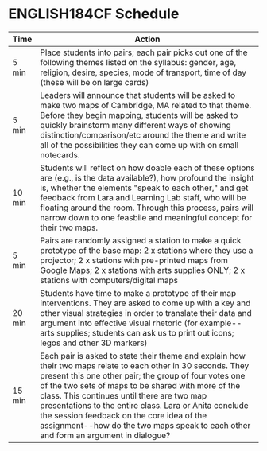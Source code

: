 # ENGLISH184CF Schedule
| Time | Action |  
| -------- | -------- | 
| 5 min     |  Place students into pairs; each pair picks out one of the following themes listed on the syllabus: gender, age, religion, desire, species, mode of transport, time of day (these will be on large cards)    | 
| 5 min     | Leaders will announce that students will be asked to make two maps of Cambridge, MA related to that theme. Before they begin mapping, students will be asked to quickly brainstorm many different ways of showing distinction/comparison/etc around the theme and write all of the possibilities they can come up with on small notecards. | 
| 10 min     |  Students will reflect on how doable each of these options are (e.g., is the data available?), how profound the insight is, whether the elements "speak to each other," and get feedback from Lara and Learning Lab staff, who will be floating around the room. Through this process, pairs will narrow down to one feasbile and meaningful concept for their two maps. | 
| 5 min     | Pairs are randomly assigned a station to make a quick prototype of the base map: 2 x stations where they use a projector; 2 x stations with pre-printed maps from Google Maps; 2 x stations with arts supplies ONLY; 2 x stations with computers/digital maps
| 20 min     | Students have time to make a prototype of their map interventions. They are asked to come up with a key and other visual strategies in order to translate their data and argument into effective visual rhetoric (for example--arts supplies; students can ask us to print out icons; legos and other 3D markers)
15 min     | Each pair is asked to state their theme and explain how their two maps relate to each other in 30 seconds. They present this one other pair; the group of four votes one of the two sets of maps to be shared with more of the class. This continues until there are two map presentations to the entire class. Lara or Anita conclude the session feedback on the core idea of the assignment--how do the two maps speak to each other and form an argument in dialogue?|  
 